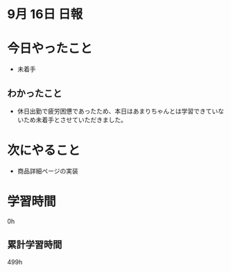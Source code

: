 #  9月 16日 日報

# 今日やったこと
* 未着手
##  わかったこと
* 休日出勤で疲労困憊であったため、本日はあまりちゃんとは学習できていないため未着手とさせていただきました。
# 次にやること

* 商品詳細ページの実装
#  学習時間
0h
##  累計学習時間
499h



